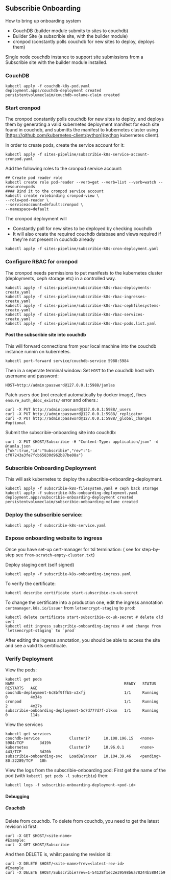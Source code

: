 ## Subscribie Onboarding 
How to bring up onboarding system

- CouchDB (builder module submits to sites to couchdb)
- Builder Site (a subscribie site, with the builder module)
- cronpod (constantly polls couchdb for new sites to deploy, deploys them)

Single node couchdb instance to support site submissions
from a Subscribie site with the builder module installed.

### CouchDB
```
kubectl apply -f couchdb-k8s-pod.yaml
deployment.apps/couchdb-deployment created
persistentvolumeclaim/couchdb-volume-claim created
```

### Start cronpod
The cronpod constantly polls couchdb for new sites to deploy, and deploys them
by generating a valid kubernetes deployment manifest for each site found in 
couchdb, and submitts the manifest to kubernetes cluster using 
[https://github.com/kubernetes-client/python](python kubernetes client).

In order to create pods, create the service account for it:

```
kubectl apply -f sites-pipeline/subscribie-k8s-service-account-cronpod.yaml
```
Add the following roles to the cronpod service account:
```
## Create pod reader role
kubectl create role pod-reader --verb=get --verb=list --verb=watch --resource=pods
#### Bind it to the cronpod service account
kubectl create rolebinding cronpod-view \
--role=pod-reader \
--serviceaccount=default:cronpod \
--namespace=default
```

The cronpod deployment will 
- Constantly poll for new sites to be deployed by checking couchdb
- It will also create the required couchdb database and views required if they're not present in couchdb already
```
kubectl apply -f sites-pipeline/subscribie-k8s-cron-deployment.yaml
```

### Configure RBAC for cronpod

The cronpod needs permissions to put manifests to the kubernetes cluster
(deployments, ceph storage etc) in a controlled way. 

```
kubectl apply -f sites-pipeline/subscribie-k8s-rbac-deployments-create.yaml
kubectl apply -f sites-pipeline/subscribie-k8s-rbac-ingresses-create.yaml
kubectl apply -f sites-pipeline/subscribie-k8s-rbac-cephfilesystems-create-yaml
kubectl apply -f sites-pipeline/subscribie-k8s-rbac-services-create.yaml
kubectl apply -f sites-pipeline/subscribie-k8s-rbac-pods.list.yaml
```

#### Post the subscribie site into couchdb
This will forward connections from your local machine into
the couchdb instance runnin on kubernetes.
```
kubectl port-forward service/couchdb-service 5988:5984
```
Then in a seperate terminal window:
Set `HOST` to the couchdb host with username and password:
```
HOST=http://admin:password@127.0.0.1:5988/jamlas
```
Patch users doc (not created automatically by docker image), fixes 
`ensure_auth_ddoc_exists/` error and others.:
```
curl -X PUT http://admin:password@127.0.0.1:5988/_users
curl -X PUT http://admin:password@127.0.0.1:5988/_replicator
curl -X PUT http://admin:password@127.0.0.1:5988/_global_changes #optional
```
Submit the subscribie-onboarding site into couchdb:
```
curl -X PUT $HOST/Subscribie -H "Content-Type: application/json" -d @jamla.json
{"ok":true,"id":"Subscribie","rev":"1-cf07243a3fe7fcb65830d962b87be08a"}
```

### Subscribie Onboarding Deployment 
This will ask kubernetes to deploy the subscribie-onboarding-deployment.
```
kubectl apply -f subscribie-k8s-filesystem.yaml # ceph back storage 
kubectl apply -f subscribie-k8s-onboarding-deployment.yaml
deployment.apps/subscribie-onboarding-deployment created
persistentvolumeclaim/subscribie-onboarding-volume created
```
### Deploy the subscribie service:
```
kubectl apply -f subscribie-k8s-service.yaml
```
### Expose onboarding website to ingress
Once you have set-up cert-manager for tsl termination:
( see for step-by-step see `from-scratch-empty-cluster.txt`)

Deploy staging cert (self signed)
```
kubectl apply -f subscribie-k8s-onboarding-ingress.yaml
```
To verify the certificate:
```
kubectl describe certificate start-subscribie-co-uk-secret
```
To change the certificate into a production one, edit the ingress
annotation `certmanager.k8s.io/issuer` from `letsencrypt-staging` to `prod`:
```
kubectl delete certificate start-subscribie-co-uk-secret # delete old cert
kubectl edit ingress subscribie-onboarding-ingress # and change from `letsencrypt-staging` to `prod`
```
After editing the ingress annotation, you should be able to access the site 
and see a valid tls certificate.

### Verify Deployment
View the pods:
```
kubectl get pods
NAME                                                READY   STATUS    RESTARTS   AGE
couchdb-deployment-6c8bf9ffb5-x2xfj                 1/1     Running   0          4m34s
cronpod                                             1/1     Running   2          4m27s
subscribie-onboarding-deployment-5c7d777d7f-zlkxn   1/1     Running   0          114s
```
View the services
```
kubectl get services
couchdb-service             ClusterIP      10.108.196.15   <none>        5984/TCP       3d19h
kubernetes                  ClusterIP      10.96.0.1       <none>        443/TCP        3d20h
subscribie-onboarding-svc   LoadBalancer   10.104.39.46    <pending>     80:32289/TCP   10h
```
View the logs from the subscribie-onboarding pod:
First get the name of the pod (with `kubectl get pods -l subscribie`)
then: 
```
kubectl logs -f subscribie-onboarding-deployment-<pod-id>
```

#### Debugging
##### Couchdb
Delete from couchdb. 
To delete from couchdb, you need to get the latest revision id first:
```  
curl -X GET $HOST/<site-name>
#Example:
curl -X GET $HOST/Subscribie
```
And then DELETE is, whilst passing the revision id:
```
curl -X DELETE $HOST/<site-name>?rev=<latest-rev-id>
#Example
curl -X DELETE $HOST/Subscribie?rev=1-54128f1ec2e39598b6a78244b5804cb9
```
